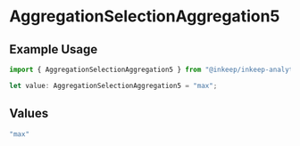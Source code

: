 # AggregationSelectionAggregation5

## Example Usage

```typescript
import { AggregationSelectionAggregation5 } from "@inkeep/inkeep-analytics/models/components";

let value: AggregationSelectionAggregation5 = "max";
```

## Values

```typescript
"max"
```